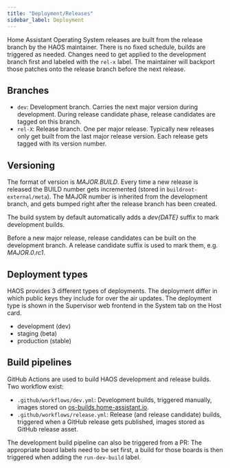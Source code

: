 ```yaml
---
title: "Deployment/Releases"
sidebar_label: Deployment
---
```


Home Assistant Operating System releases are built from the release branch by the HAOS maintainer. There is no fixed schedule, builds are triggered as needed. Changes need to get applied to the development branch first and labeled with the `rel-x` label. The maintainer will backport those patches onto the release branch before the next release.

## Branches

- `dev`: Development branch. Carries the next major version during development. During release candidate phase, release candidates are tagged on this branch.
- `rel-X`: Release branch. One per major release. Typically new releases only get built from the last major release version. Each release gets tagged with its version number.

## Versioning

The format of version is *MAJOR.BUILD*. Every time a new release is released the BUILD number gets incremented (stored in `buildroot-external/meta`). The MAJOR number is inherited from the development branch, and gets bumped right after the release branch has been created.

The build system by default automatically adds a *dev{DATE}* suffix to mark development builds.

Before a new major release, release candidates can be built on the development branch. A release candidate suffix is used to mark them, e.g. *MAJOR.0.rc1*.

## Deployment types

HAOS provides 3 different types of deployments. The deployment differ in which public keys they include for over the air updates. The deployment type is shown in the Supervisor web frontend in the System tab on the Host card.

- development (dev)
- staging (beta)
- production (stable)

## Build pipelines

GitHub Actions are used to build HAOS development and release builds. Two workflow exist:

- `.github/workflows/dev.yml`: Development builds, triggered manually, images stored on [os-builds.home-assistant.io](https://os-builds.home-assistant.io/).
- `.github/workflows/release.yml`: Release (and release candidate) builds, triggered when a GitHub release gets published, images stored as GitHub release asset.

The development build pipeline can also be triggered from a PR: The appropriate board labels need to be set first, a build for those boards is then triggered when adding the `run-dev-build` label.
